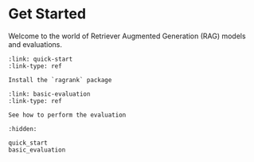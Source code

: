 # Get Started

Welcome to the world of Retriever Augmented Generation (RAG) models and evaluations.


```{card} Quick Start
:link: quick-start
:link-type: ref

Install the `ragrank` package
```

```{card} Basic Evaluation
:link: basic-evaluation
:link-type: ref

See how to perform the evaluation
```

```{toctree}
:hidden:

quick_start
basic_evaluation
```